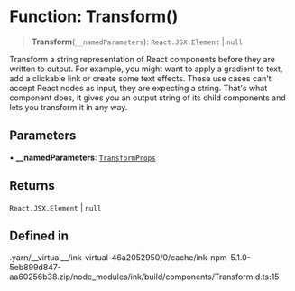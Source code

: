 # Function: Transform()

> **Transform**(`__namedParameters`): `React.JSX.Element` \| `null`

Transform a string representation of React components before they are written to output.
For example, you might want to apply a gradient to text, add a clickable link or create some text effects.
These use cases can't accept React nodes as input, they are expecting a string.
That's what <Transform> component does, it gives you an output string of its child components and lets you transform it in any way.

## Parameters

• **\_\_namedParameters**: [`TransformProps`](../type-aliases/TransformProps.md)

## Returns

`React.JSX.Element` \| `null`

## Defined in

.yarn/\_\_virtual\_\_/ink-virtual-46a2052950/0/cache/ink-npm-5.1.0-5eb899d847-aa60256b38.zip/node\_modules/ink/build/components/Transform.d.ts:15
